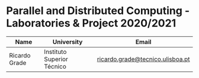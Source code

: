 # Parallel and Distributed Computing - Laboratories & Project 2020/2021

| Name | University | Email |
| ---- | ---- | ---- |
| Ricardo Grade | Instituto Superior Técnico | ricardo.grade@tecnico.ulisboa.pt |
